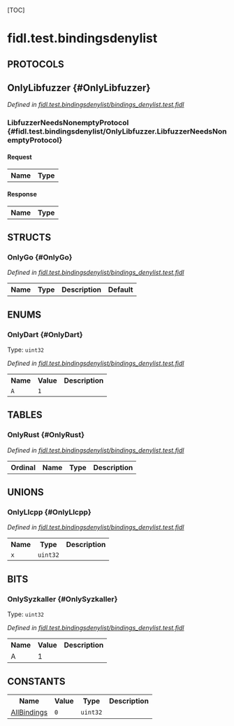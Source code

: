 [TOC]

# fidl.test.bindingsdenylist


## **PROTOCOLS**

## OnlyLibfuzzer {#OnlyLibfuzzer}
*Defined in [fidl.test.bindingsdenylist/bindings_denylist.test.fidl](https://fuchsia.googlesource.com/fuchsia/+/HEAD/bindings_denylist.test.fidl#36)*


### LibfuzzerNeedsNonemptyProtocol {#fidl.test.bindingsdenylist/OnlyLibfuzzer.LibfuzzerNeedsNonemptyProtocol}


#### Request
<table>
    <tr><th>Name</th><th>Type</th></tr>
    </table>


#### Response
<table>
    <tr><th>Name</th><th>Type</th></tr>
    </table>



## **STRUCTS**

### OnlyGo {#OnlyGo}
*Defined in [fidl.test.bindingsdenylist/bindings_denylist.test.fidl](https://fuchsia.googlesource.com/fuchsia/+/HEAD/bindings_denylist.test.fidl#23)*



<table>
    <tr><th>Name</th><th>Type</th><th>Description</th><th>Default</th></tr>
</table>



## **ENUMS**

### OnlyDart {#OnlyDart}
Type: <code>uint32</code>

*Defined in [fidl.test.bindingsdenylist/bindings_denylist.test.fidl](https://fuchsia.googlesource.com/fuchsia/+/HEAD/bindings_denylist.test.fidl#18)*



<table>
    <tr><th>Name</th><th>Value</th><th>Description</th></tr><tr id="OnlyDart.A">
            <td><code>A</code></td>
            <td><code>1</code></td>
            <td></td>
        </tr></table>



## **TABLES**

### OnlyRust {#OnlyRust}


*Defined in [fidl.test.bindingsdenylist/bindings_denylist.test.fidl](https://fuchsia.googlesource.com/fuchsia/+/HEAD/bindings_denylist.test.fidl#27)*



<table>
    <tr><th>Ordinal</th><th>Name</th><th>Type</th><th>Description</th></tr>
    </table>



## **UNIONS**

### OnlyLlcpp {#OnlyLlcpp}
*Defined in [fidl.test.bindingsdenylist/bindings_denylist.test.fidl](https://fuchsia.googlesource.com/fuchsia/+/HEAD/bindings_denylist.test.fidl#31)*


<table>
    <tr><th>Name</th><th>Type</th><th>Description</th></tr><tr id="OnlyLlcpp.x">
            <td><code>x</code></td>
            <td>
                <code>uint32</code>
            </td>
            <td></td>
        </tr></table>



## **BITS**

### OnlySyzkaller {#OnlySyzkaller}
Type: <code>uint32</code>

*Defined in [fidl.test.bindingsdenylist/bindings_denylist.test.fidl](https://fuchsia.googlesource.com/fuchsia/+/HEAD/bindings_denylist.test.fidl#13)*



<table>
    <tr><th>Name</th><th>Value</th><th>Description</th></tr><tr id="OnlySyzkaller.A">
            <td>A</td>
            <td>1</td>
            <td></td>
        </tr></table>



## **CONSTANTS**

<table>
    <tr><th>Name</th><th>Value</th><th>Type</th><th>Description</th></tr><tr id="AllBindings">
            <td><a href="https://fuchsia.googlesource.com/fuchsia/+/HEAD/bindings_denylist.test.fidl#10">AllBindings</a></td>
            <td>
                    <code>0</code>
                </td>
                <td><code>uint32</code></td>
            <td></td>
        </tr>
    
</table>



